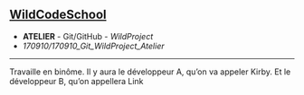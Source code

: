 ## [WildCodeSchool](http://daringfireball.net/projects/markdown/)
- **ATELIER** - Git/GitHub - *WildProject*
- *170910/170910_Git_WildProject_Atelier*
----
Travaille en binôme.
Il y aura le développeur A, qu’on va appeler Kirby. Et le développeur B, qu’on appellera Link
